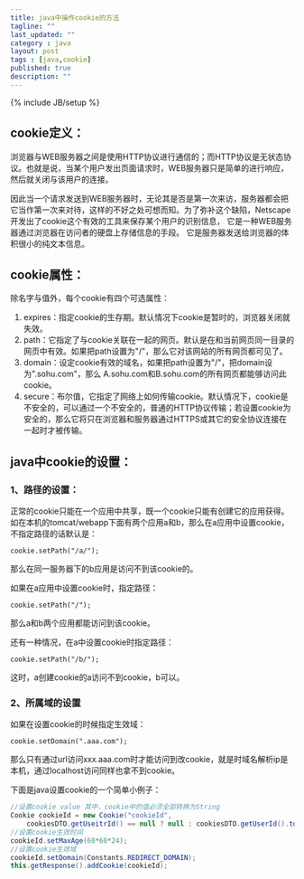 ```yaml
---
title: java中操作cookie的方法
tagline: ""
last_updated: ""
category : java
layout: post
tags : [java,cookie]
published: true
description: ""
---
```

{% include JB/setup %}

## cookie定义：  

浏览器与WEB服务器之间是使用HTTP协议进行通信的；而HTTP协议是无状态协议。也就是说，当某个用户发出页面请求时，WEB服务器只是简单的进行响应，然后就关闭与该用户的连接。  

因此当一个请求发送到WEB服务器时，无论其是否是第一次来访，服务器都会把它当作第一次来对待，这样的不好之处可想而知。为了弥补这个缺陷，Netscape开发出了cookie这个有效的工具来保存某个用户的识别信息， 它是一种WEB服务器通过浏览器在访问者的硬盘上存储信息的手段。 它是服务器发送给浏览器的体积很小的纯文本信息。

## cookie属性：  

除名字与值外，每个cookie有四个可选属性：  
1. expires：指定cookie的生存期。默认情况下cookie是暂时的，浏览器关闭就失效。  
2. path：它指定了与cookie关联在一起的网页。默认是在和当前网页同一目录的网页中有效。如果把path设置为"/"，那么它对该网站的所有网页都可见了。  
3. domain：设定cookie有效的域名，如果把path设置为"/"，把domain设为".sohu.com"，那么 A.sohu.com和B.sohu.com的所有网页都能够访问此cookie。  
4. secure：布尔值，它指定了网络上如何传输cookie。默认情况下，cookie是不安全的，可以通过一个不安全的，普通的HTTP协议传输；若设置cookie为安全的，那么它将只在浏览器和服务器通过HTTPS或其它的安全协议连接在一起时才被传输。  

## java中cookie的设置：  

### 1、路径的设置：  
正常的cookie只能在一个应用中共享，既一个cookie只能有创建它的应用获得。
如在本机的tomcat/webapp下面有两个应用a和b，那么在a应用中设置cookie，不指定路径的话默认是：  

```
cookie.setPath("/a/");
```

那么在同一服务器下的b应用是访问不到该cookie的。  

如果在a应用中设置cookie时，指定路径：  

```
cookie.setPath("/");
```

那么a和b两个应用都能访问到该cookie。  

还有一种情况，在a中设置cookie时指定路径：  

```
cookie.setPath("/b/");
```

这时，a创建cookie的a访问不到cookie，b可以。  

### 2、所属域的设置  

如果在设置cookie的时候指定生效域：  

```
cookie.setDomain(".aaa.com");
```

那么只有通过url访问xxx.aaa.com时才能访问到改cookie，就是时域名解析ip是本机，通过localhost访问同样也拿不到cookie。  

下面是java设置cookie的一个简单小例子：  

```java
//设置cookie value 其中，cookie中的值必须全部转换为String
Cookie cookieId = new Cookie("cookieId",
    cookiesDTO.getUseitrId() == null ? null : cookiesDTO.getUserId().toString());
//设置cookie生效时间
cookieId.setMaxAge(60*60*24);
//设置cookie生效域
cookieId.setDomain(Constants.REDIRECT_DOMAIN);
this.getResponse().addCookie(cookieId);
```

